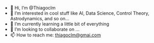 - 👋 Hi, I’m @Thiagoclm
- 👀 I’m interested in cool stuff like AI, Data Science, Control Theory, Astrodynamics, and so on...
- 🌱 I’m currently learning a little bit of everything
- 💞️ I’m looking to collaborate on ...
- 📫 How to reach me: thiagoclm@gmai.com

<!---
Thiagoclm/Thiagoclm is a ✨ special ✨ repository because its `README.md` (this file) appears on your GitHub profile.
You can click the Preview link to take a look at your changes.
--->
